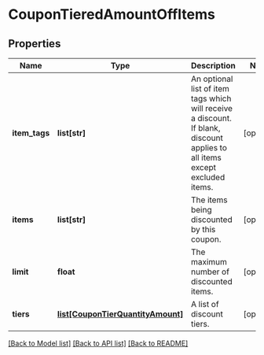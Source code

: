 # CouponTieredAmountOffItems

## Properties
Name | Type | Description | Notes
------------ | ------------- | ------------- | -------------
**item_tags** | **list[str]** | An optional list of item tags which will receive a discount.  If blank, discount applies to all items except excluded items. | [optional] 
**items** | **list[str]** | The items being discounted by this coupon. | [optional] 
**limit** | **float** | The maximum number of discounted items. | [optional] 
**tiers** | [**list[CouponTierQuantityAmount]**](CouponTierQuantityAmount.md) | A list of discount tiers. | [optional] 

[[Back to Model list]](../README.md#documentation-for-models) [[Back to API list]](../README.md#documentation-for-api-endpoints) [[Back to README]](../README.md)


